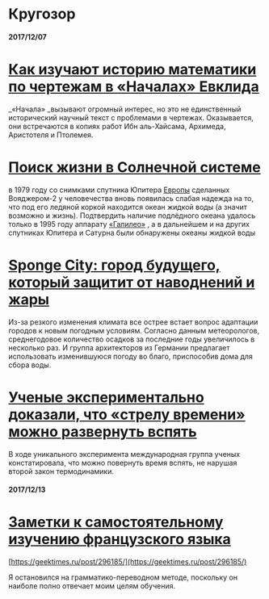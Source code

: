 # Кругозор

#### 2017/12/07

# [Как изучают историю математики по чертежам в «Началах» Евклида](https://geektimes.ru/post/295873/)

_«Начала» _вызывают огромный интерес, но это не единственный исторический научный текст с проблемами в чертежах. Оказывается, они встречаются в копиях работ Ибн аль-Хайсама, Архимеда, Аристотеля и Птолемея.

# [Поиск жизни в Солнечной системе](https://geektimes.ru/post/296071/)

в 1979 году со снимками спутника Юпитера [Европы](https://ru.wikipedia.org/wiki/Европа_%28спутник%29) сделанных Вояджером-2 у человечества вновь появилась слабая надежда на то, что под его ледяной коркой находится океан жидкой воды \(а значит возможно и жизнь\). Подтвердить наличие подлёдного океана удалось только в 1995 году аппарату [«Галилео»](https://ru.wikipedia.org/wiki/Галилео_%28космический_аппарат%29) , а в дальнейшем и на других спутниках Юпитера и Сатурна были обнаружены океаны жидкой воды

# [Sponge City: город будущего, который защитит от наводнений и жары](https://hi-news.ru/technology/sponge-city-gorod-budushhego-kotoryj-zashhitit-ot-navodnenij-i-zhary.html)

Из-за резкого изменения климата все острее встает вопрос адаптации городов к новым погодным условиям. Согласно данным метеорологов, среднегодовое количество осадков за последние годы увеличилось в несколько раз. И группа архитекторов из Германии предлагает использовать изменившуюся погоду во благо, приспособив дома для сбора воды.

# [Ученые экспериментально доказали, что «стрелу времени» можно развернуть вспять ](https://news.rambler.ru/tech/38605869-strelu-vremeni-mozhno-razvernut-vspyat/)

В ходе уникального эксперимента международная группа ученых констатировала, что можно повернуть время вспять, не нарушая второй закон термодинамики.

#### 2017/12/13

# [Заметки к самостоятельному изучению французского языка](https://geektimes.ru/post/296185/)

[https://geektimes.ru/post/296185/](https://geektimes.ru/post/296185/)

Я остановился на грамматико-переводном методе, поскольку он наиболе полно отвечает моим целям обучения.

